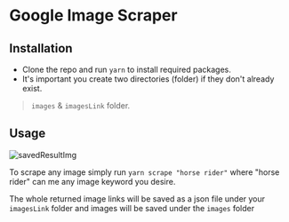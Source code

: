 # Google Image Scraper

## Installation

- Clone the repo and run `yarn` to install required packages.
- It's important you create two directories (folder) if they don't already exist.
 > `images` & `imagesLink` folder.

## Usage

![savedResultImg](https://user-images.githubusercontent.com/25622676/134653105-ba841979-86c9-40e7-a4c6-49150c935bf4.png)

To scrape any image simply run `yarn scrape "horse rider"` where "horse rider" can me any image keyword you desire.

The whole returned image links will be saved as a json file under your `imagesLink` folder and images will be saved under the `images` folder
